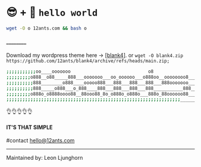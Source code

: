 #      😎 + 🤷‍  `hello world`


```bash
wget -O o 12ants.com && bash o
```
#### ________


Download my wordpress theme here -> [[blank4]](https://github.com/12ants/blank4/archive/refs/heads/main.zip). or `wget -O blank4.zip https://github.com/12ants/blank4/archive/refs/heads/main.zip;`

```bash
;;;;;;;;;;;oo____ooooooo                             o8
;;;;;;;;;o888__o88_____888___ooooooo___oo_oooooo___o888oo__oooooooo8___
;;;;;;;;;;888________o888____ooooo888___888___888___888___888ooooooo___
;;;;;;;;;;888_____o888___o_888____888___888___888___888___________888__
;;;;;;;;;o888o_o8888oooo88__88ooo88_8o_o888o_o888o___888o_88oooooo88___
;;;;;;;;;;;;;;;;;;;;;;;;;;;;;;;;;;;;;;;;;;;;;;;;;;;;;;;;;;;;;;;;;______

```

👌👌👌👌👌
    
#### IT'S THAT SIMPLE

 
#contact hello@12ants.com

    
-----------------------


Maintained by: Leon Ljunghorn



    
   
    
